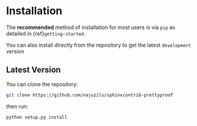 # Installation

The **recommended** method of installation for most users is via `pip` as detailed
in {ref}`getting-started`.

You can also install directly from the repository to get the latest `development` version

## Latest Version

You can clone the repository:

```bash
git clone https://github.com/najuzilu/sphinxcontrib-prettyproof
```

then run:

```bash
python setup.py install
```
